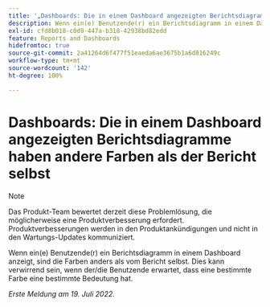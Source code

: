 ```yaml
---
title: '„Dashboards: Die in einem Dashboard angezeigten Berichtsdiagramme haben andere Farben als der Bericht selbst.“'
description: Wenn ein(e) Benutzende(r) ein Berichtsdiagramm in einem Dashboard anzeigt, sind die Farben anders als vom Bericht selbst. Dies kann verwirrend sein, wenn der/die Benutzende erwartet, dass eine bestimmte Farbe eine bestimmte Bedeutung hat.
exl-id: cfd8b018-c0d9-447a-b318-42938bd82edd
feature: Reports and Dashboards
hidefromtoc: true
source-git-commit: 2a41264d6f477f51eaeda6ae3675b1a6d816249c
workflow-type: tm+mt
source-wordcount: '142'
ht-degree: 100%

---
```


# Dashboards: Die in einem Dashboard angezeigten Berichtsdiagramme haben andere Farben als der Bericht selbst

<!--Converted to story-->

>[!NOTE]
>
>Das Produkt-Team bewertet derzeit diese Problemlösung, die möglicherweise eine Produktverbesserung erfordert. Produktverbesserungen werden in den Produktankündigungen und nicht in den Wartungs-Updates kommuniziert.

Wenn ein(e) Benutzende(r) ein Berichtsdiagramm in einem Dashboard anzeigt, sind die Farben anders als vom Bericht selbst. Dies kann verwirrend sein, wenn der/die Benutzende erwartet, dass eine bestimmte Farbe eine bestimmte Bedeutung hat.

_Erste Meldung am 19. Juli 2022._
